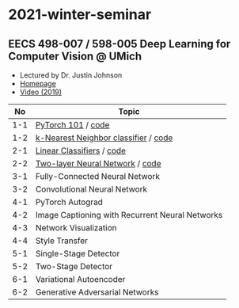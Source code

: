 # 2021-winter-seminar

## EECS 498-007 / 598-005 Deep Learning for Computer Vision @ UMich
- Lectured by Dr. Justin Johnson
- [Homepage](https://web.eecs.umich.edu/~justincj/teaching/eecs498/FA2020/)
- [Video (2019)](https://www.youtube.com/watch?v=dJYGatp4SvA&list=PL5-TkQAfAZFbzxjBHtzdVCWE0Zbhomg7r&index=1)

| No | Topic |
| --- | ---        |
|1-1| [PyTorch 101](https://web.eecs.umich.edu/~justincj/teaching/eecs498/FA2020/assignment1.html) / [code](https://github.com/hyungkwonko/2021-winter-seminar/blob/main/A1/pytorch101.ipynb)
|1-2| [k-Nearest Neighbor classifier](https://web.eecs.umich.edu/~justincj/teaching/eecs498/FA2020/assignment1.html) / [code](https://github.com/hyungkwonko/2021-winter-seminar/blob/main/A1/knn.ipynb)
|2-1| [Linear Classifiers](https://web.eecs.umich.edu/~justincj/teaching/eecs498/FA2020/assignment2.html) / [code](https://github.com/hyungkwonko/2021-winter-seminar/blob/main/A2/linear_classifier.ipynb)
|2-2| [Two-layer Neural Network](https://web.eecs.umich.edu/~justincj/teaching/eecs498/FA2020/assignment2.html) / [code](https://github.com/hyungkwonko/2021-winter-seminar/blob/main/A2/two_layer_net.ipynb)
|3-1| Fully-Connected Neural Network
|3-2| Convolutional Neural Network
|4-1| PyTorch Autograd
|4-2| Image Captioning with Recurrent Neural Networks
|4-3| Network Visualization
|4-4| Style Transfer
|5-1| Single-Stage Detector
|5-2| Two-Stage Detector
|6-1| Variational Autoencoder
|6-2| Generative Adversarial Networks